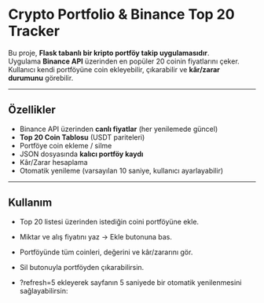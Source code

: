 # Crypto Portfolio & Binance Top 20 Tracker

Bu proje, **Flask tabanlı bir kripto portföy takip uygulamasıdır**.  
Uygulama **Binance API** üzerinden en popüler 20 coinin fiyatlarını çeker.  
Kullanıcı kendi portföyüne coin ekleyebilir, çıkarabilir ve **kâr/zarar durumunu** görebilir.  

---

##  Özellikler
- Binance API üzerinden **canlı fiyatlar** (her yenilemede güncel)  
- **Top 20 Coin Tablosu** (USDT pariteleri)  
- Portföye coin ekleme / silme  
- JSON dosyasında **kalıcı portföy kaydı**  
- Kâr/Zarar hesaplama  
- Otomatik yenileme (varsayılan 10 saniye, kullanıcı ayarlayabilir)  

---
## Kullanım

- Top 20 listesi üzerinden istediğin coini portföyüne ekle.

- Miktar ve alış fiyatını yaz → Ekle butonuna bas.

- Portföyünde tüm coinleri, değerini ve kâr/zararını gör.

- Sil butonuyla portföyden çıkarabilirsin.

- ?refresh=5 ekleyerek sayfanın 5 saniyede bir otomatik yenilenmesini sağlayabilirsin:


